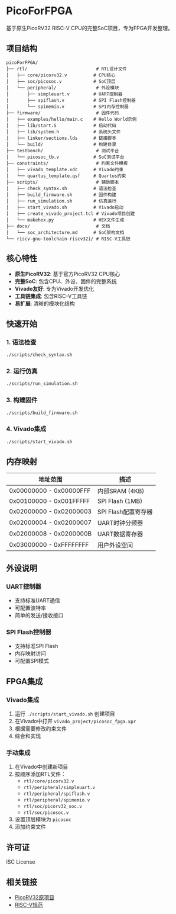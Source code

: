 # PicoForFPGA

基于原生PicoRV32 RISC-V CPU的完整SoC项目，专为FPGA开发整理。

## 项目结构

```
picoForFPGA/
├── rtl/                          # RTL设计文件
│   ├── core/picorv32.v          # CPU核心
│   ├── soc/picosoc.v            # SoC顶层
│   └── peripheral/               # 外设模块
│       ├── simpleuart.v         # UART控制器
│       ├── spiflash.v           # SPI Flash控制器
│       └── spimemio.v           # SPI内存控制器
├── firmware/                     # 固件代码
│   ├── examples/hello/main.c    # Hello World示例
│   ├── lib/start.S              # 启动代码
│   ├── lib/system.h             # 系统头文件
│   ├── linker/sections.lds      # 链接脚本
│   └── build/                   # 构建目录
├── testbench/                    # 测试平台
│   └── picosoc_tb.v             # SoC测试平台
├── constraints/                  # 约束文件模板
│   ├── vivado_template.xdc      # Vivado约束
│   └── quartus_template.qsf     # Quartus约束
├── scripts/                      # 辅助脚本
│   ├── check_syntax.sh          # 语法检查
│   ├── build_firmware.sh        # 固件构建
│   ├── run_simulation.sh        # 仿真运行
│   ├── start_vivado.sh          # Vivado启动
│   ├── create_vivado_project.tcl # Vivado项目创建
│   └── makehex.py               # HEX文件生成
├── docs/                         # 文档
│   └── soc_architecture.md      # SoC架构文档
└── riscv-gnu-toolchain-riscv32i/ # RISC-V工具链
```

## 核心特性

- **原生PicoRV32**: 基于官方PicoRV32 CPU核心
- **完整SoC**: 包含CPU、外设、固件的完整系统
- **Vivado友好**: 专为Vivado开发优化
- **工具链集成**: 包含RISC-V工具链
- **易扩展**: 清晰的模块化结构

## 快速开始

### 1. 语法检查
```bash
./scripts/check_syntax.sh
```

### 2. 运行仿真
```bash
./scripts/run_simulation.sh
```

### 3. 构建固件
```bash
./scripts/build_firmware.sh
```

### 4. Vivado集成
```bash
./scripts/start_vivado.sh
```

## 内存映射

| 地址范围 | 描述 |
|---------|------|
| 0x00000000 - 0x00000FFF | 内部SRAM (4KB) |
| 0x00100000 - 0x001FFFFF | SPI Flash (1MB) |
| 0x02000000 - 0x02000003 | SPI Flash配置寄存器 |
| 0x02000004 - 0x02000007 | UART时钟分频器 |
| 0x02000008 - 0x0200000B | UART数据寄存器 |
| 0x03000000 - 0xFFFFFFFF | 用户外设空间 |

## 外设说明

### UART控制器
- 支持标准UART通信
- 可配置波特率
- 简单的发送/接收接口

### SPI Flash控制器
- 支持标准SPI Flash
- 内存映射访问
- 可配置SPI模式

## FPGA集成

### Vivado集成
1. 运行 `./scripts/start_vivado.sh` 创建项目
2. 在Vivado中打开 `vivado_project/picosoc_fpga.xpr`
3. 根据需要修改约束文件
4. 综合和实现

### 手动集成
1. 在Vivado中创建新项目
2. 按顺序添加RTL文件：
   - `rtl/core/picorv32.v`
   - `rtl/peripheral/simpleuart.v`
   - `rtl/peripheral/spiflash.v`
   - `rtl/peripheral/spimemio.v`
   - `rtl/soc/picorv32_soc.v`
   - `rtl/soc/picosoc.v`
3. 设置顶层模块为 `picosoc`
4. 添加约束文件

## 许可证

ISC License

## 相关链接

- [PicoRV32原项目](https://github.com/cliffordwolf/picorv32)
- [RISC-V规范](https://riscv.org/specifications/) 